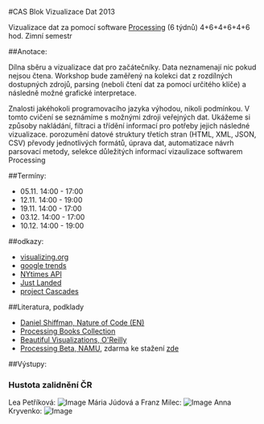 #CAS Blok Vizualizace Dat 2013

Vizualizace dat za pomocí software [Processing](http://processing.org) (6 týdnů) 4+6+4+6+4+6 hod.
Zimní semestr

##Anotace:


Dílna sběru a vizualizace dat pro začátečníky. Data neznamenají nic pokud nejsou čtena. Workshop bude zaměřený na kolekci dat z rozdílných dostupných zdrojů, parsing (neboli čtení dat za pomocí určitého klíče) a následně možné grafické interpretace.

Znalosti jakéhokoli programovacího jazyka výhodou, nikoli podmínkou. V tomto cvičení se seznámíme s možnými zdroji veřejných dat. Ukážeme si způsoby nakládání, filtraci a třídění informací pro potřeby jejich následné vizualizace.
porozumění datové struktury třetích stran (HTML, XML, JSON, CSV)
převody jednotlivých formátů, úprava dat, automatizace
návrh parsovací metody, selekce důležitých informací
vizaulizace softwarem Processing

##Termíny:
- 05.11. 14:00 - 17:00
- 12.11. 14:00 - 19:00
- 19.11. 14:00 - 17:00
- 03.12. 14:00 - 17:00
- 10.12. 14:00 - 19:00


##odkazy:
- [visualizing.org](http://www.visualizing.org/explore#featured=1&sort=recent)
- [google trends](http://www.google.com/trends/)
- [NYtimes API](http://developer.nytimes.com/docs)
- [Just Landed](http://blog.blprnt.com/blog/blprnt/just-landed-processing-twitter-metacarta-hidden-data)
- [project Cascades](http://www.creativeapplications.net/processing/cascades-processing/)

##Literatura, podklady
- [Daniel Shiffman, Nature of Code (EN)](http://vimeo.com/channels/natureofcode/videos)
- [Processing Books Collection](http://processing.org/books/)
- [Beautiful Visualizations, O'Reilly](http://shop.oreilly.com/product/0636920000617.do)
- [Processing Beta, NAMU](https://www.namu.cz/item.php?item=240), zdarma ke stažení [zde](https://github.com/K0F/processing_1/blob/master/Processing_Beta.pdf?raw=true)

##Výstupy:
### Hustota zalidnění ČR

Lea Petříková:
![Image](https://github.com/K0F/casDataVizualizace2013/blob/master/02-12_11_2013/variace/obrazky/leaMapa.png?raw=true)
Mária Júdová a Franz Milec:
![Image](https://github.com/K0F/casDataVizualizace2013/blob/master/02-12_11_2013/variace/obrazky/screen.png?raw=true)
Anna Kryvenko:
![Image](https://github.com/K0F/casDataVizualizace2013/blob/master/02-12_11_2013/variace/obrazky/anna.jpg?raw=true)
